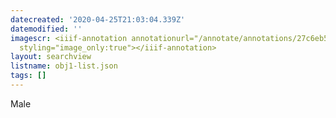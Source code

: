 ```yaml
---
datecreated: '2020-04-25T21:03:04.339Z'
datemodified: ''
imagescr: <iiif-annotation annotationurl="/annotate/annotations/27c6eb5c-8738-11ea-b53f-5254008afee6.json"
  styling="image_only:true"></iiif-annotation>
layout: searchview
listname: obj1-list.json
tags: []
---
```

Male
